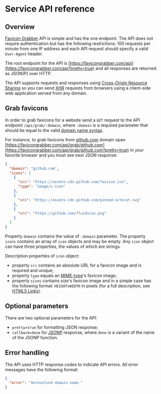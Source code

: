 # Service API reference

## Overview

[Favicon Grabber](https://favicongrabber.com/) API is simple and has the one endpoint. The API does not require authentication but has the following restrictions: 100 requests per minute from one IP address and each API request should specify a valid `User-Agent` header.

The root endpoint for the API is [https://favicongrabber.com/api](https://favicongrabber.com/api?pretty=true) and all responses are returned as JSON(P) over HTTP.

The API supports requests and responses using [Cross-Origin Resource Sharing](https://en.wikipedia.org/wiki/Cross-origin_resource_sharing) so you can send [XHR](https://en.wikipedia.org/wiki/XMLHttpRequest) requests from browsers using a client-side web application served from any domain.

## Grab favicons

In order to grab favicons for a website send a `GET` request to the API endpoint `/api/grab/:domain`, where `:domain` is a required parameter that should be equal to the valid [domain name syntax](https://en.wikipedia.org/wiki/Domain_Name_System#Domain_name_syntax). 

For instance, to grab favicons from [github.com](https://github.com/) domain open [https://favicongrabber.com/api/grab/github.com](https://favicongrabber.com/api/grab/github.com?pretty=true) in your favorite browser and you must see next JSON response:

```json
{
  "domain": "github.com",
  "icons": [
    {
      "src": "https://assets-cdn.github.com/favicon.ico",
      "type": "image/x-icon"
    },
    {
      "src": "https://assets-cdn.github.com/pinned-octocat.svg"
    },
    {
      "src": "https://github.com/fluidicon.png"
    }
  ]
}
```

Property `domain` contains the value of `:domain` parameter. The property `icons` contains an array of `icon` objects and may be empty. Any `icon` object can have three properties, the values of which are strings.

Description properties of `icon` object:

* property `src` contains an absolute URL for a favicon image and is required and unique;
* property `type` equals an [MIME-type](https://en.wikipedia.org/wiki/Media_type)'s favicon image;
* property `sizes` contains size's favicon image and in a simple case has the following format: `HEIGHTxWIDTH` in pixels (for a full description, see [HTML5 Links](https://www.w3.org/TR/2011/WD-html5-20110113/links.html#attr-link-sizes)). 

## Optional parameters

There are two optional parameters for the API:

* `pretty=true` for formatting JSON response;
* `callback=done` for [JSONP](https://en.wikipedia.org/wiki/JSONP) response, where `done` is a variant of the name of the JSONP function.

## Error handling

The API uses HTTP response codes to indicate API errors. All error messages have the following format:

```json
{
  "error": "Unresolved domain name."
}
```
